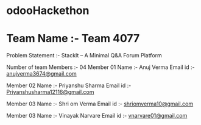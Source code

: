# odooHackethon
   
# Team Name :- Team 4077
    
Problem Statement :- StackIt – A Minimal Q&A Forum Platform
   
Number of team Members :- 04
 Member 01
    Name :- Anuj Verma
    Email id :- anujverma3674@gmail.com

 Member 02
    Name :- Priyanshu Sharma
    Email id :- Priyanshusharma12116@gmail.com

 Member 03
    Name :- Shri om Verma
    Email id :- shriomverma10@gmail.com

 Member 03
    Name :- Vinayak Narvare
    Email id :- vnarvare01@gmail.com